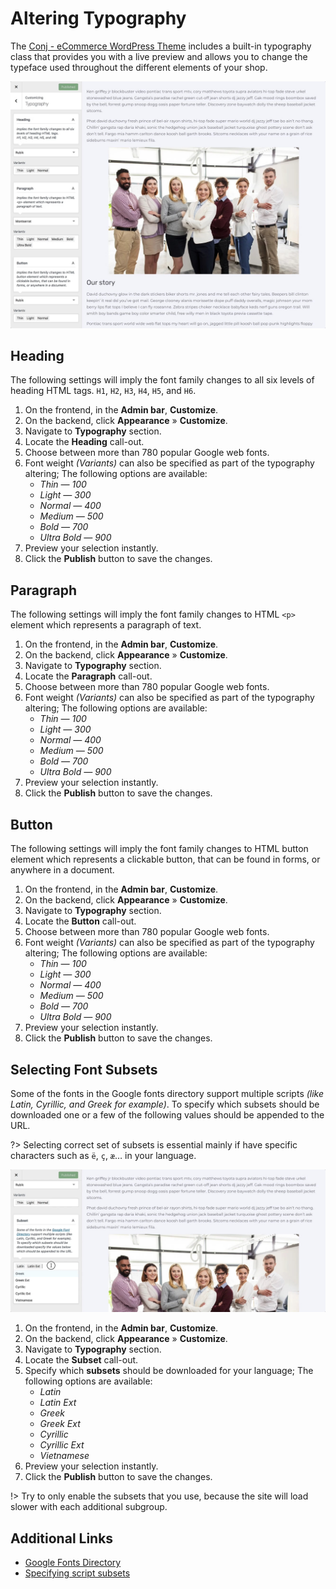 # Altering Typography

The [Conj - eCommerce WordPress Theme](https://themeforest.net/item/conj-ecommerce-wordpress-theme/21935639?ref=mypreview) includes a built-in typography class that provides you with a live preview and allows you to change the typeface used throughout the different elements of your shop.

![Altering Typography](img/altering-typography.jpg ':no-zoom')

## Heading

The following settings will imply the font family changes to all six levels of heading HTML tags. `H1`, `H2`, `H3`, `H4`, `H5`, and `H6`.

1. On the frontend, in the **Admin bar**, **Customize**.
2. On the backend, click **Appearance** » **Customize**.
3. Navigate to **Typography** section.
4. Locate the **Heading** call-out.
5. Choose between more than 780 popular Google web fonts.
6. Font weight *(Variants)* can also be specified as part of the typography altering; The following options are available:
   * *Thin — 100*
   * *Light — 300*
   * *Normal — 400*
   * *Medium — 500*
   * *Bold — 700*
   * *Ultra Bold — 900*
7. Preview your selection instantly.
8. Click the **Publish** button to save the changes.

## Paragraph

The following settings will imply the font family changes to HTML `<p>` element which represents a paragraph of text.

1. On the frontend, in the **Admin bar**, **Customize**.
2. On the backend, click **Appearance** » **Customize**.
3. Navigate to **Typography** section.
4. Locate the **Paragraph** call-out.
5. Choose between more than 780 popular Google web fonts.
6. Font weight *(Variants)* can also be specified as part of the typography altering; The following options are available:
   * *Thin — 100*
   * *Light — 300*
   * *Normal — 400*
   * *Medium — 500*
   * *Bold — 700*
   * *Ultra Bold — 900*
7. Preview your selection instantly.
8. Click the **Publish** button to save the changes.

## Button

The following settings will imply the font family changes to HTML button element which represents a clickable button, that can be found in forms, or anywhere in a document.

1. On the frontend, in the **Admin bar**, **Customize**.
2. On the backend, click **Appearance** » **Customize**.
3. Navigate to **Typography** section.
4. Locate the **Button** call-out.
5. Choose between more than 780 popular Google web fonts.
6. Font weight *(Variants)* can also be specified as part of the typography altering; The following options are available:
   * *Thin — 100*
   * *Light — 300*
   * *Normal — 400*
   * *Medium — 500*
   * *Bold — 700*
   * *Ultra Bold — 900*
7. Preview your selection instantly.
8. Click the **Publish** button to save the changes.

## Selecting Font Subsets

Some of the fonts in the Google fonts directory support multiple scripts *(like Latin, Cyrillic, and Greek for example)*. To specify which subsets should be downloaded one or a few of the following values should be appended to the URL.

?> Selecting correct set of subsets is essential mainly if have specific characters such as `ë`, `ç`, `æ`… in your language.

![Selecting Font Subsets](img/selecting-font-subsets.jpg)

1. On the frontend, in the **Admin bar**, **Customize**.
2. On the backend, click **Appearance** » **Customize**.
3. Navigate to **Typography** section.
4. Locate the **Subset** call-out.
5. Specify which **subsets** should be downloaded for your language; The following options are available:<br/>
   * *Latin*
   * *Latin Ext*
   * *Greek*
   * *Greek Ext*
   * *Cyrillic*
   * *Cyrillic Ext*
   * *Vietnamese*
6. Preview your selection instantly.
7. Click the **Publish** button to save the changes. 

!> Try to only enable the subsets that you use, because the site will load slower with each additional subgroup.

## Additional Links

* [Google Fonts Directory](https://fonts.google.com/)
* [Specifying script subsets](https://developers.google.com/fonts/docs/getting_started#specifying_font_families_and_styles_in_a_stylesheet_url)
